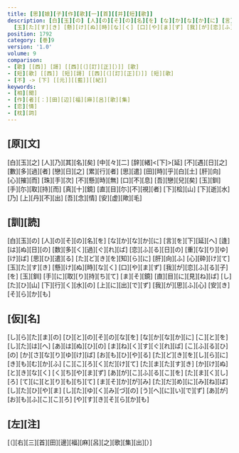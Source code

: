 ```yaml
---
title: [思][娘][子][作][歌][一][首][[并][短][歌]]
description: [白][玉][の] [人][の][そ][の][名][を] [な][か][な][か][に] [言][を][下][延][へ] [逢][は][ぬ][日][の] [数][多][く][過][ぐ][れ][ば] [恋][ふ][る][日][の] [重][な][り][ゆ][け][ば] [思][ひ][遣][る] [た][ど][き][を][知][ら][に] [肝][向][ふ] [心][砕][け][て]
  [玉][た][す][き] [懸][け][ぬ][時][な][く] [口][や][ま][ず] [我][が][恋][ふ][る][子][を] [玉][釧] [手][に][取][り][持][ち][て] [ま][そ][鏡] [直][目][に][見][ね][ば] [し][た][ひ][山] [下][行][く][水][の] [上][に][出][で][ず] [我][が][思][ふ][心] [安][き][そ][ら][か][も]
position: 1792
category: [巻]9
version: '1.0'
volume: 9
comparison:
- [歌] [[西]] [謌] [[西][（][訂][正][）]] [歌]
- [短][歌] [[西]] [短][謌] [[西][（][訂][正][）]] [短][歌]
- [不] -> [下] [[元]][[藍]][[紀]]
keywords:
- [相][聞]
- [作][者][：][田][辺][福][麻][呂][歌][集]
- [恋][情]
- [枕][詞]
---
```


## [原][文]

[白][玉][之] [人][乃][其][名][矣] [中][々][二] [辞][緒]<[下]>[延] [不][遇][日][之] [數][多][過][者] [戀][日][之] [累][行][者] [思][遣] [田][時][乎][白][土] [肝][向] [心][摧][而] [珠][手][次] [不][懸][時][無] [口][不][息] [吾][戀][兒][矣] [玉][釧] [手][尓][取][持][而] [真][十][鏡] [直][目][尓][不][視][者] [下][桧][山] [下][逝][水][乃] [上][丹][不][出] [吾][念][情] [安][虚][歟][毛]

## [訓][読]

[白][玉][の] [人][の][そ][の][名][を] [な][か][な][か][に] [言][を][下][延][へ] [逢][は][ぬ][日][の] [数][多][く][過][ぐ][れ][ば] [恋][ふ][る][日][の] [重][な][り][ゆ][け][ば] [思][ひ][遣][る] [た][ど][き][を][知][ら][に] [肝][向][ふ] [心][砕][け][て] [玉][た][す][き] [懸][け][ぬ][時][な][く] [口][や][ま][ず] [我][が][恋][ふ][る][子][を] [玉][釧] [手][に][取][り][持][ち][て] [ま][そ][鏡] [直][目][に][見][ね][ば] [し][た][ひ][山] [下][行][く][水][の] [上][に][出][で][ず] [我][が][思][ふ][心] [安][き][そ][ら][か][も]

## [仮][名]

[し][ら][た][ま][の] [ひ][と][の][そ][の][な][を] [な][か][な][か][に] [こ][と][を][し][た][は][へ] [あ][は][ぬ][ひ][の] [ま][ね][く][す][ぐ][れ][ば] [こ][ふ][る][ひ][の] [か][さ][な][り][ゆ][け][ば] [お][も][ひ][や][る] [た][ど][き][を][し][ら][に] [き][も][む][か][ふ] [こ][こ][ろ][く][だ][け][て] [た][ま][た][す][き] [か][け][ぬ][と][き][な][く] [く][ち][や][ま][ず] [あ][が][こ][ふ][る][こ][を] [た][ま][く][し][ろ] [て][に][と][り][も][ち][て] [ま][そ][か][が][み] [た][だ][め][に][み][ね][ば] [し][た][ひ][や][ま] [し][た][ゆ][く][み][づ][の] [う][へ][に][い][で][ず] [あ][が][お][も][ふ][こ][こ][ろ] [や][す][き][そ][ら][か][も]

## [左][注]

[（][右][三][首][田][邊][福][麻][呂][之][歌][集][出][）]
